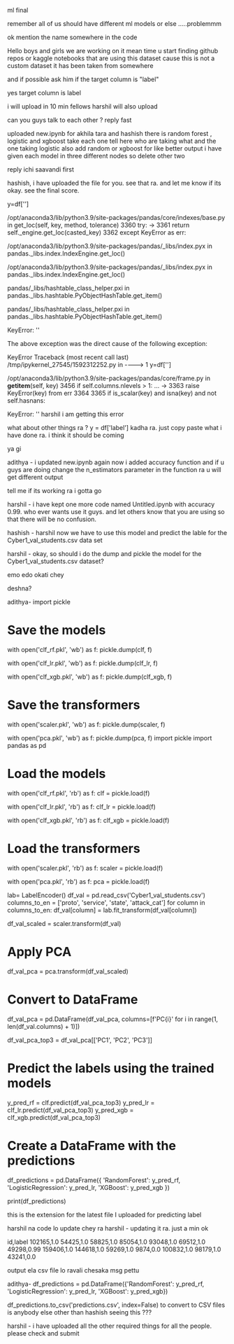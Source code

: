 ml final


remember all of us should have different ml models or else .....problemmm


                             
ok
mention the name
somewhere in the code

Hello boys and girls we are working on it 
mean time u start finding github repos or kaggle notebooks that are using this dataset cause this is not a custom dataset it has been taken from somewhere


and if possible ask him if the target column is "label"


yes target column is label


i will upload in 10 min fellows harshil will also upload

can you guys talk to each other ?
reply fast


uploaded new.ipynb for akhila tara and hashish
there is random forest , logistic and xgboost 
take each one tell here  who are taking what and the one taking logistic also add random or xgboost for like better output
i have given each model in three different nodes so delete other two 

reply ichi saavandi first

hashish, i have uploaded the file for you. see that ra. and let me know if its okay. see the final score.


y=df['']


/opt/anaconda3/lib/python3.9/site-packages/pandas/core/indexes/base.py in get_loc(self, key, method, tolerance)
   3360             try:
-> 3361                 return self._engine.get_loc(casted_key)
   3362             except KeyError as err:

/opt/anaconda3/lib/python3.9/site-packages/pandas/_libs/index.pyx in pandas._libs.index.IndexEngine.get_loc()

/opt/anaconda3/lib/python3.9/site-packages/pandas/_libs/index.pyx in pandas._libs.index.IndexEngine.get_loc()

pandas/_libs/hashtable_class_helper.pxi in pandas._libs.hashtable.PyObjectHashTable.get_item()

pandas/_libs/hashtable_class_helper.pxi in pandas._libs.hashtable.PyObjectHashTable.get_item()

KeyError: ''

The above exception was the direct cause of the following exception:

KeyError                                  Traceback (most recent call last)
/tmp/ipykernel_27545/1592312252.py in <module>
----> 1 y=df['']

/opt/anaconda3/lib/python3.9/site-packages/pandas/core/frame.py in __getitem__(self, key)
   3456             if self.columns.nlevels > 1:
...
-> 3363                 raise KeyError(key) from err
   3364 
   3365         if is_scalar(key) and isna(key) and not self.hasnans:

KeyError: ''
harshil i am getting this error


what about other things ra ?
y = df['label'] kadha ra. just copy paste what i have done ra. i think it should be coming

ya gi

adithya - i updated new.ipynb again now i added accuracy function and if u guys are doing change the n_estimators parameter in the function ra u will get different output

tell me if its working ra i gotta go


harshil - i have kept one more code named Untitled.ipynb with accuracy 0.99. who ever wants use it guys. and let others know that you are using so that there will be no confusion.




hashish - harshil now we have to use this model and predict the lable for the Cyber1_val_students.csv data set

harshil - okay, so should i do the dump and pickle the model for the Cyber1_val_students.csv dataset?

emo edo okati chey


deshna?

adithya-
 import pickle

# Save the models
with open('clf_rf.pkl', 'wb') as f:
    pickle.dump(clf, f)

with open('clf_lr.pkl', 'wb') as f:
    pickle.dump(clf_lr, f)

with open('clf_xgb.pkl', 'wb') as f:
    pickle.dump(clf_xgb, f)

# Save the transformers
with open('scaler.pkl', 'wb') as f:
    pickle.dump(scaler, f)

with open('pca.pkl', 'wb') as f:
    pickle.dump(pca, f)
import pickle
import pandas as pd

# Load the models
with open('clf_rf.pkl', 'rb') as f:
    clf = pickle.load(f)

with open('clf_lr.pkl', 'rb') as f:
    clf_lr = pickle.load(f)

with open('clf_xgb.pkl', 'rb') as f:
    clf_xgb = pickle.load(f)

# Load the transformers
with open('scaler.pkl', 'rb') as f:
    scaler = pickle.load(f)

with open('pca.pkl', 'rb') as f:
    pca = pickle.load(f)


lab= LabelEncoder()
df_val = pd.read_csv('Cyber1_val_students.csv')
columns_to_en = ['proto', 'service', 'state', 'attack_cat']
for column in columns_to_en:
    df_val[column] = lab.fit_transform(df_val[column])

df_val_scaled = scaler.transform(df_val)

# Apply PCA
df_val_pca = pca.transform(df_val_scaled)

# Convert to DataFrame
df_val_pca = pd.DataFrame(df_val_pca, columns=[f'PC{i}' for i in range(1, len(df_val.columns) + 1)])

df_val_pca_top3 = df_val_pca[['PC1', 'PC2', 'PC3']]

# Predict the labels using the trained models
y_pred_rf = clf.predict(df_val_pca_top3)
y_pred_lr = clf_lr.predict(df_val_pca_top3)
y_pred_xgb = clf_xgb.predict(df_val_pca_top3)

# Create a DataFrame with the predictions
df_predictions = pd.DataFrame({
    'RandomForest': y_pred_rf,
    'LogisticRegression': y_pred_lr,
    'XGBoost': y_pred_xgb
})

print(df_predictions)


this is the extension for the latest file I uploaded for predicting label 


harshil na code lo update chey ra
harshil - updating it ra. just a min
ok


id,label
102165,1.0
54425,1.0
58825,1.0
85054,1.0
93048,1.0
69512,1.0
49298,0.99
159406,1.0
144618,1.0
59269,1.0
9874,0.0
100832,1.0
98179,1.0
43241,0.0

output ela csv file lo ravali
chesaka msg pettu


adithya-
df_predictions = pd.DataFrame({'RandomForest': y_pred_rf, 'LogisticRegression': y_pred_lr, 'XGBoost': y_pred_xgb})


df_predictions.to_csv('predictions.csv', index=False)
to convert to CSV files is anybody else other than hashish seeing this ???



harshil - i have uploaded all the other required things for all the people. please check and submit
